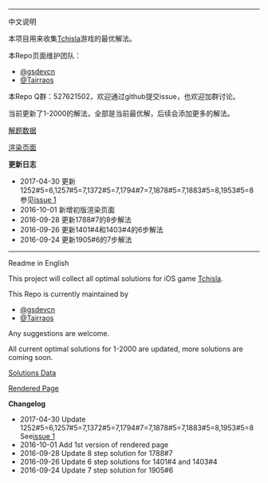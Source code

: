 --------------------

中文说明

本项目用来收集[Tchisla](https://itunes.apple.com/us/app/tchisla/id1100623105?mt=8)游戏的最优解法。

本Repo页面维护团队：
- [@gsdevcn](https://github.com/gsdevcn)
- [@Tairraos](https://github.com/tairraos)
  
本Repo Q群：527621502，欢迎通过github提交issue，也欢迎加群讨论。

当前更新了1-2000的解法，全部是当前最优解，后续会添加更多的解法。

[解题数据](https://github.com/MathsFans/Tchisla/blob/master/src/solutions.txt)

[渲染页面](https://mathsfans.github.io/Tchisla/)

__更新日志__
* 2017-04-30 更新1252#5=6,1257#5=7,1372#5=7,1794#7=7,1878#5=7,1883#5=8,1953#5=8 参见[issue 1](https://github.com/MathsFans/Tchisla/issues/1)
* 2016-10-01 新增初版渲染页面
* 2016-09-28 更新1788#7的8步解法
* 2016-09-26 更新1401#4和1403#4的6步解法
* 2016-09-24 更新1905#6的7步解法

--------------------

Readme in English

This project will collect all optimal solutions for iOS game [Tchisla](https://itunes.apple.com/us/app/tchisla/id1100623105?mt=8).

This Repo is currently maintained by
- [@gsdevcn](https://github.com/gsdevcn)
- [@Tairraos](https://github.com/tairraos)

Any suggestions are welcome.

All current optimal solutions for 1-2000 are updated, more solutions are coming soon.

[Solutions Data](https://github.com/MathsFans/Tchisla/blob/master/src/solutions.txt)

[Rendered Page](https://mathsfans.github.io/Tchisla/)

__Changelog__
* 2017-04-30 Update 1252#5=6,1257#5=7,1372#5=7,1794#7=7,1878#5=7,1883#5=8,1953#5=8 See[issue 1](https://github.com/MathsFans/Tchisla/issues/1)
* 2016-10-01 Add 1st version of rendered page
* 2016-09-28 Update 8 step solution for 1788#7
* 2016-09-26 Update 6 step solutions for 1401#4 and 1403#4
* 2016-09-24 Update 7 step solution for 1905#6
